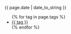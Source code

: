 <div class="meta_wrapper">
<p class="postdate">{{ page.date | date_to_string }}</p>
<ul class="tag_list_in_post">{% for tag in page.tags %}
  <li class="inline tag_list_item"><a class="tag_list_link" href="/tag/{{ tag }}">{{ tag }}</a></li>
  {% endfor %}
</ul>
</div>
